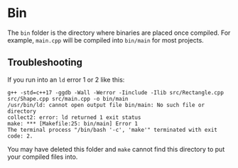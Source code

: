 # Bin

The `bin` folder is the directory where binaries are placed once compiled. For example, `main.cpp` will be compiled into `bin/main` for most projects.

## Troubleshooting

If you run into an `ld` error 1 or 2 like this:

```
g++ -std=c++17 -ggdb -Wall -Werror -Iinclude -Ilib src/Rectangle.cpp src/Shape.cpp src/main.cpp -o bin/main
/usr/bin/ld: cannot open output file bin/main: No such file or directory
collect2: error: ld returned 1 exit status
make: *** [Makefile:25: bin/main] Error 1
The terminal process "/bin/bash '-c', 'make'" terminated with exit code: 2.
```

You may have deleted this folder and `make` cannot find this directory to put your compiled files into.